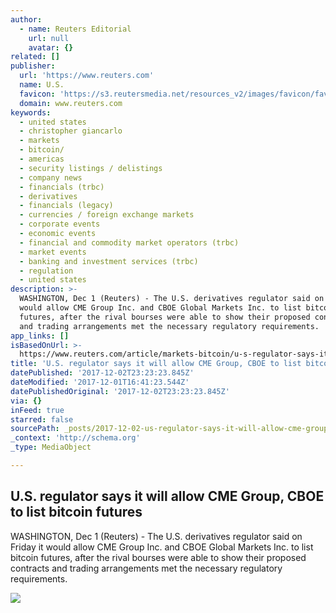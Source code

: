 ```yaml
---
author:
  - name: Reuters Editorial
    url: null
    avatar: {}
related: []
publisher:
  url: 'https://www.reuters.com'
  name: U.S.
  favicon: 'https://s3.reutersmedia.net/resources_v2/images/favicon/favicon.ico'
  domain: www.reuters.com
keywords:
  - united states
  - christopher giancarlo
  - markets
  - bitcoin/
  - americas
  - security listings / delistings
  - company news
  - financials (trbc)
  - derivatives
  - financials (legacy)
  - currencies / foreign exchange markets
  - corporate events
  - economic events
  - financial and commodity market operators (trbc)
  - market events
  - banking and investment services (trbc)
  - regulation
  - united states
description: >-
  WASHINGTON, Dec 1 (Reuters) - The U.S. derivatives regulator said on Friday it
  would allow CME Group Inc. and CBOE Global Markets Inc. to list bitcoin
  futures, after the rival bourses were able to show their proposed contracts
  and trading arrangements met the necessary regulatory requirements.
app_links: []
isBasedOnUrl: >-
  https://www.reuters.com/article/markets-bitcoin/u-s-regulator-says-it-will-allow-cme-group-cboe-to-list-bitcoin-futures-idUSL3N1O066D
title: 'U.S. regulator says it will allow CME Group, CBOE to list bitcoin futures'
datePublished: '2017-12-02T23:23:23.845Z'
dateModified: '2017-12-01T16:41:23.544Z'
datePublishedOriginal: '2017-12-02T23:23:23.845Z'
via: {}
inFeed: true
starred: false
sourcePath: _posts/2017-12-02-us-regulator-says-it-will-allow-cme-group-cboe-to-list-bi.md
_context: 'http://schema.org'
_type: MediaObject

---
```

<article style=""><h1>U.S. regulator says it will allow CME Group, CBOE to list bitcoin futures</h1><p>WASHINGTON, Dec 1 (Reuters) - The U.S. derivatives regulator said on Friday it would allow CME Group Inc. and CBOE Global Markets Inc. to list bitcoin futures, after the rival bourses were able to show their proposed contracts and trading arrangements met the necessary regulatory requirements.</p><img src="https://s4.reutersmedia.net/resources_v2/images/rcom-default.png" /></article>